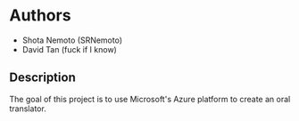 # Authors

- Shota Nemoto (SRNemoto)
- David Tan (fuck if I know)

## Description 

The goal of this project is to use Microsoft's Azure platform to create an oral translator.